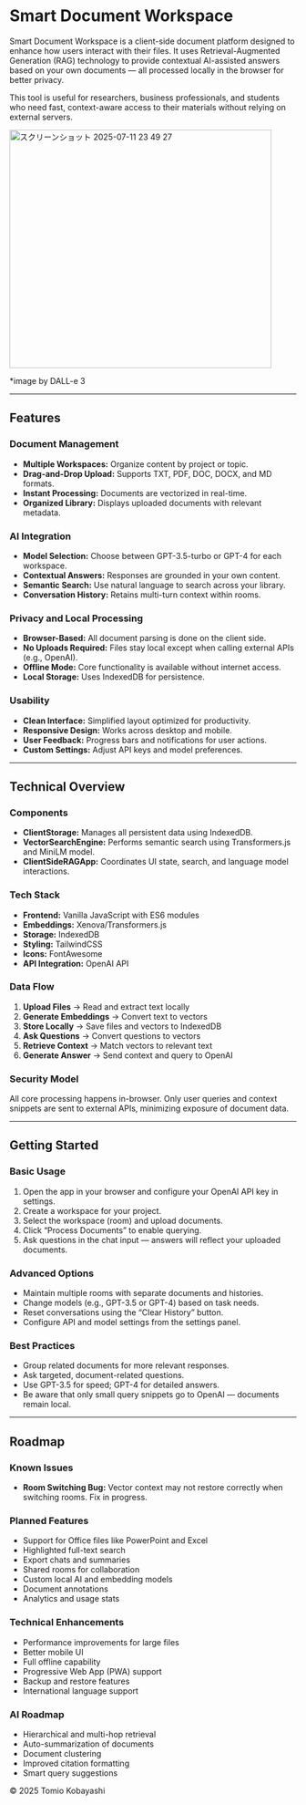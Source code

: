 # Smart Document Workspace

Smart Document Workspace is a client-side document platform designed to enhance how users interact with their files. It uses Retrieval-Augmented Generation (RAG) technology to provide contextual AI-assisted answers based on your own documents — all processed locally in the browser for better privacy.

This tool is useful for researchers, business professionals, and students who need fast, context-aware access to their materials without relying on external servers.

<img width="460" height="418" alt="スクリーンショット 2025-07-11 23 49 27" src="https://github.com/user-attachments/assets/cebe0400-fc36-4783-9991-3b6c0f5bb15a" />

*image by DALL-e 3

---

## Features

### Document Management

* **Multiple Workspaces:** Organize content by project or topic.
* **Drag-and-Drop Upload:** Supports TXT, PDF, DOC, DOCX, and MD formats.
* **Instant Processing:** Documents are vectorized in real-time.
* **Organized Library:** Displays uploaded documents with relevant metadata.

### AI Integration

* **Model Selection:** Choose between GPT-3.5-turbo or GPT-4 for each workspace.
* **Contextual Answers:** Responses are grounded in your own content.
* **Semantic Search:** Use natural language to search across your library.
* **Conversation History:** Retains multi-turn context within rooms.

### Privacy and Local Processing

* **Browser-Based:** All document parsing is done on the client side.
* **No Uploads Required:** Files stay local except when calling external APIs (e.g., OpenAI).
* **Offline Mode:** Core functionality is available without internet access.
* **Local Storage:** Uses IndexedDB for persistence.

### Usability

* **Clean Interface:** Simplified layout optimized for productivity.
* **Responsive Design:** Works across desktop and mobile.
* **User Feedback:** Progress bars and notifications for user actions.
* **Custom Settings:** Adjust API keys and model preferences.

---

## Technical Overview

### Components

* **ClientStorage:** Manages all persistent data using IndexedDB.
* **VectorSearchEngine:** Performs semantic search using Transformers.js and MiniLM model.
* **ClientSideRAGApp:** Coordinates UI state, search, and language model interactions.

### Tech Stack

* **Frontend:** Vanilla JavaScript with ES6 modules
* **Embeddings:** Xenova/Transformers.js
* **Storage:** IndexedDB
* **Styling:** TailwindCSS
* **Icons:** FontAwesome
* **API Integration:** OpenAI API

### Data Flow

1. **Upload Files** → Read and extract text locally
2. **Generate Embeddings** → Convert text to vectors
3. **Store Locally** → Save files and vectors to IndexedDB
4. **Ask Questions** → Convert questions to vectors
5. **Retrieve Context** → Match vectors to relevant text
6. **Generate Answer** → Send context and query to OpenAI

### Security Model

All core processing happens in-browser. Only user queries and context snippets are sent to external APIs, minimizing exposure of document data.

---

## Getting Started

### Basic Usage

1. Open the app in your browser and configure your OpenAI API key in settings.
2. Create a workspace for your project.
3. Select the workspace (room) and upload documents.
4. Click “Process Documents” to enable querying.
5. Ask questions in the chat input — answers will reflect your uploaded documents.

### Advanced Options

* Maintain multiple rooms with separate documents and histories.
* Change models (e.g., GPT-3.5 or GPT-4) based on task needs.
* Reset conversations using the “Clear History” button.
* Configure API and model settings from the settings panel.

### Best Practices

* Group related documents for more relevant responses.
* Ask targeted, document-related questions.
* Use GPT-3.5 for speed; GPT-4 for detailed answers.
* Be aware that only small query snippets go to OpenAI — documents remain local.

---

## Roadmap

### Known Issues

* **Room Switching Bug:** Vector context may not restore correctly when switching rooms. Fix in progress.

### Planned Features

* Support for Office files like PowerPoint and Excel
* Highlighted full-text search
* Export chats and summaries
* Shared rooms for collaboration
* Custom local AI and embedding models
* Document annotations
* Analytics and usage stats

### Technical Enhancements

* Performance improvements for large files
* Better mobile UI
* Full offline capability
* Progressive Web App (PWA) support
* Backup and restore features
* International language support

### AI Roadmap

* Hierarchical and multi-hop retrieval
* Auto-summarization of documents
* Document clustering
* Improved citation formatting
* Smart query suggestions

© 2025 Tomio Kobayashi
